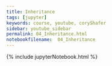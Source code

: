 ```yaml
---
title: Inheritance
tags: [jupyter]
keywords: course, youtube, coryShafer
sidebar: youtube_sidebar
permalink: 04_Inheritance.html
notebookfilename:  04_Inheritance
---
```


{% include jupyterNotebook.html %}